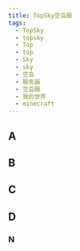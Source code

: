 ```yaml
---
title: TopSky空岛服
tags:
  - TopSky
  - topsky
  - Top
  - top
  - Sky
  - sky
  - 空岛
  - 服务器
  - 空岛服
  - 我的世界
  - minecraft
---
```


## A

## B

## C

## D

### N